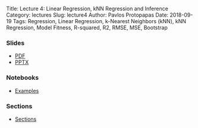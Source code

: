 Title: Lecture 4: Linear Regression, kNN Regression and Inference
Category: lectures
Slug: lecture4
Author: Pavlos Protopapas
Date: 2018-09-19
Tags: Regression, Linear Regression, k-Nearest Neighbors (kNN), kNN Regression, Model Fitness, R-squared, R2, RMSE, MSE, Bootstrap


### Slides

- [PDF]({attach}presentation/Lecture4_Regression.pdf)
- [PPTX]({attach}presentation/Lecture4_Regression.pptx)

### Notebooks
- [Examples]({filename}notebook/Exercise_Lecture4.ipynb) 

### Sections 

- [Sections]({filename}/Sections/sec1/blas) 
